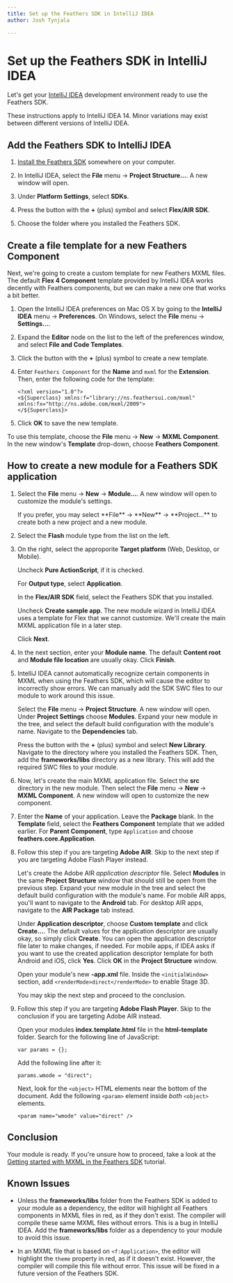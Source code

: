 ```yaml
---
title: Set up the Feathers SDK in IntelliJ IDEA  
author: Josh Tynjala

---
```

# Set up the Feathers SDK in IntelliJ IDEA

Let's get your [IntelliJ IDEA](http://www.jetbrains.com/idea/) development environment ready to use the Feathers SDK.

<aside class="info">These instructions apply to IntelliJ IDEA 14. Minor variations may exist between different versions of IntelliJ IDEA.</aside>

## Add the Feathers SDK to IntelliJ IDEA

1. [Install the Feathers SDK](installation-instructions.html) somewhere on your computer.

2. In IntelliJ IDEA, select the **File** menu → **Project Structure...**. A new window will open.

3. Under **Platform Settings**, select **SDKs**.

4. Press the button with the **+** (plus) symbol and select **Flex/AIR SDK**.

5. Choose the folder where you installed the Feathers SDK.

## Create a file template for a new Feathers Component

Next, we're going to create a custom template for new Feathers MXML files. The default **Flex 4 Component** template provided by IntelliJ IDEA works decently with Feathers components, but we can make a new one that works a bit better.

1. Open the IntelliJ IDEA preferences on Mac OS X by going to the **IntelliJ IDEA** menu → **Preferences**. On Windows, select the **File** menu → **Settings...**.

2. Expand the **Editor** node on the list to the left of the preferences window, and select **File and Code Templates**.

3. Click the button with the **+** (plus) symbol to create a new template.

4. Enter `Feathers Component` for the **Name** and `mxml` for the **Extension**. Then, enter the following code for the template:

	``` code
	<?xml version="1.0"?>
	<${Superclass} xmlns:f="library://ns.feathersui.com/mxml" xmlns:fx="http://ns.adobe.com/mxml/2009">
	</${Superclass}>
	```

5. Click **OK** to save the new template.

To use this template, choose the **File** menu → **New** → **MXML Component**. In the new window's **Template** drop-down, choose **Feathers Component**.

## How to create a new module for a Feathers SDK application

1. Select the **File** menu → **New** → **Module...**. A new window will open to customize the module's settings.

	<aside class="info">If you prefer, you may select **File** → **New** → **Project...** to create both a new project and a new module.</aside>

2. Select the **Flash** module type from the list on the left.

3. On the right, select the approporite **Target platform** (Web, Desktop, or Mobile).

	Uncheck **Pure ActionScript**, if it is checked.

	For **Output type**, select **Application**.

	In the **Flex/AIR SDK** field, select the Feathers SDK that you installed.

	Uncheck **Create sample app**. The new module wizard in IntelliJ IDEA uses a template for Flex that we cannot customize. We'll create the main MXML application file in a later step.

	Click **Next**.

4. In the next section, enter your **Module name**. The default **Content root** and **Module file location** are usually okay. Click **Finish**.

5. IntelliJ IDEA cannot automatically recognize certain components in MXML when using the Feathers SDK, which will cause the editor to incorrectly show errors. We can manually add the SDK SWC files to our module to work around this issue.

	Select the **File** menu → **Project Structure**. A new window will open. Under **Project Settings** choose **Modules**. Expand your new module in the tree, and select the default build configuration with the module's name. Navigate to the **Dependencies** tab.

	Press the button with the **+** (plus) symbol and select **New Library**. Navigate to the directory where you installed the Feathers SDK. Then, add the **frameworks/libs** directory as a new library. This will add the required SWC files to your module.

6. Now, let's create the main MXML application file. Select the **src** directory in the new module. Then select the **File** menu → **New** → **MXML Component**. A new window will open to customize the new component.

7. Enter the **Name** of your application. Leave the **Package** blank. In the **Template** field, select the **Feathers Component** template that we added earlier. For **Parent Component**, type `Application` and choose **feathers.core.Application**.

8. Follow this step if you are targeting **Adobe AIR**. Skip to the next step if you are targeting Adobe Flash Player instead.

	Let's create the Adobe AIR *application descriptor* file. Select **Modules** in the same **Project Structure** window that should still be open from the previous step. Expand your new module in the tree and select the default build configuration with the module's name. For mobile AIR apps, you'll want to navigate to the **Android** tab. For desktop AIR apps, navigate to the **AIR Package** tab instead.

	Under **Application descriptor**, choose **Custom template** and click **Create…**. The default values for the application descriptor are usually okay, so simply click **Create**. You can open the application descriptor file later to make changes, if needed. For mobile apps, if IDEA asks if you want to use the created application descriptor template for both Android and iOS, click **Yes**. Click **OK** in the **Project Structure** window.

	Open your module's new **-app.xml** file. Inside the `<initialWindow>` section, add `<renderMode>direct</renderMode>` to enable Stage 3D.

	You may skip the next step and proceed to the conclusion.

9. Follow this step if you are targeting **Adobe Flash Player**. Skip to the conclusion if you are targeting Adobe AIR instead.

	Open your modules **index.template.html** file in the **html-template** folder. Search for the following line of JavaScript:

	``` code
	var params = {};
	```

	Add the following line after it:

	``` code
	params.wmode = "direct";
	```

	Next, look for the `<object>` HTML elements near the bottom of the document. Add the following `<param>` element inside *both* `<object>` elements.

	``` code
	<param name="wmode" value="direct" />
	```

## Conclusion

Your module is ready. If you're unsure how to proceed, take a look at the [Getting started with MXML in the Feathers SDK](getting-started-mxml.html) tutorial.

## Known Issues

* Unless the **frameworks/libs** folder from the Feathers SDK is added to your module as a dependency, the editor will highlight all Feathers components in MXML files in red, as if they don't exist. The compiler will compile these same MXML files without errors. This is a bug in IntelliJ IDEA. Add the **frameworks/libs** folder as a dependency to your module to avoid this issue.

* In an MXML file that is based on `<f:Application>`, the editor will highlight the `theme` property in red, as if it doesn't exist. However, the compiler will compile this file without error. This issue will be fixed in a future version of the Feathers SDK.